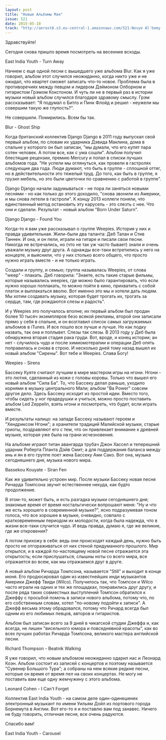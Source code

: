 ```yaml
---
layout: post
title: "Новые Альбомы Мая"
issue: 521
date: 2015-05-10
track: "http://aerost8.s3.eu-central-1.amazonaws.com/521-Novye Al'bomy Maja.mp3"
---
```


Здравствуйте!

Сегодня снова пришло время посмотреть на весенние всходы.

East India Youth - Turn Away

Начнем с еще одной песни с вышедшего уже альбома Blur. Как я уже говорил, альбом этот случился неожиданно, когда никто уже и не ожидал, что квартет сможет записать что-то новое. Проблема была в противоречиях между певцом и лидером Дэймоном Олборном и гитаристом Грэмом Кокстоном. И чуть ли не в первый раз в истории музыки новый альбом случился благодаря здравому смыслу. Грэм рассказывает: "Я подумал о Битлз и Пинк Флойд и решил - неужели мы совершим такую же глупость?".

Не совершили. Помирились. Всем бы так.

Blur - Ghost Ship

Когда британский коллектив Django Django в 2011 году выпускал свой первый альбом, по словам их ударника Дэвида Маклина, дома в спальне у которого он был записан, "мы думали, что его купят пара сотен человек. А потом все, как с ума сошли". Альбом получил блестящие рецензии, премию Mercury и попал в списки лучших альбомов года. "Не успели мы оглянуться, как провели в гастролях следующие два года. Люди думают, что быть в группе - сплошной оттяг, но в действительности это тяжелый труд. До того, как быть в группе, я грузил мебель, но это были цветочки по сравнению с работой в группе".

Django Django начали задумываться - не пора ли заняться новыми песнями - но как только до этого доходило, "снова звонили из Америки, и мы снова летели в гастроли". К концу 2013 коллеги поняли, что единственный метод остановить эту карусель - это слезть с нее. Что они и сделали. Результат - новый альбом "Born Under Saturn".

Django Django - Found You

Когда-то я вам уже рассказывал о группе Weepies. История у них и правда удивительная. Жили-были два таланта: Деб Талан и Стив Таннен. И она, и он пели, играли на гитаре и писали свои песни. Никогда не встречались, но (что не так уж часто бывает) знали и очень уважали музыку друг друга. А однажды все-таки встретились у него на концерте, и выяснили, что у них столько всего общего, что просто нужно играть вместе - и не только играть.

Создали и группу, и семью; группа называлась Weepies, от слова "weep" - плакать. Деб говорила: "Знаете, есть такие старые фильмы, которые назывались weepies, где можно было гарантировать, что если нужно хорошо поплакать, то можно пойти в кино, прихватить с собой платок и выплакаться вволю. Вот именно это мы и хотели дать людям. Мы хотим создавать музыку, которая будет трогать их, трогать за сердце, там, где рождаются слезы и радость".

И у Weepies это получалось вполне; их первый альбом был продан более 10 тысяч экземпляров безо всякой рекламы, второй они записали прямо у себя в спальне, и он возглавил список самых загружаемых альбомов в iTunes. И все пошло все лучше и лучше. Но как лодку назвать, так она и поплывет. Слезы так слезы. В 2013 году у Деб была обнаружена вторая стадия рака груди. Вот, вроде, и конец истории; ан нет - случилось чудо и после химиомотерапии и операции Деб опять поправилась и снова в строю. И несколько дней тому назад вышел их новый альбом "Сирены". Вот тебе и Weepies. Слава Богу!

Weepies - Sirens

Бассеку Куяте считают лучшим в мире мастером игры на нгони. Нгони - это лютня, сделанный из кожи с головы коровы. Только что вышел его новый альбом "Сила Ба". То, что Бассеку делал раньше, уходило корнями в музыку центрального Мали; альбом "Ba Power" совсем другое дело. Здесь Бассеку исходит из простой идеи. Вместо того, чтобы сидеть у ног прадедушки и учиться, можно просто поставить альбом Led Zeppelin, взять нгони и посмотреть, что будет, если играть вместе.

И результаты налицо: на западе Бассеку называют героем и "Хендриксом Нгони"; а хранители традиций Малийской музыки, старые гриоты, поздравляют его с тем, что он привлекает внимание к древней музыке, которая уже была на грани исчезновения.

На альбоме играют титан авангарда трубач Джон Хассел и теперешний ударник Роберта Планта Дэйв Смит; а для поддержания баланса между инь и ян в его группе поет жена Бассеку Ами Сако. Вот она, музыка сегодняшнего дня, музыка нового мира.

Bassekou Kouyate - Siran Fen

Как же удивительно устроен мир. После музыки Бассеку новая песня Ричарда Томпсона звучит естественнее некуда, как будто продолжение.

В этом-то, может быть, и есть разгадка музыки сегодняшнего дня; знакомые время от время ностальгически вопрошают меня: "Ну и что же есть хорошего в современной музыке?", ясно подразумевая тоном голоса, что все хорошее в музыке, очевидно, совпало с кратковременным периодом их молодости, когда была надежда, что в жизни все-таки случится чудо. И ведь правда, думаю я, где же великие, где же откровения?

А потом прихожу в себя: ведь они происходят каждый день, нужно быть просто не отгораживаться от них стеной придуманного прошлого. Мир открылся, и в каждой по-настоящему новой песне отражается эта открытость; если прислушаться, слышны ноты со всего мира, все отражается во всем, как мы отражаемся друг в друге.

А новый альбом Ричарда Томпсона, называется "Still" и выходит в конце июня. Его продюсировал один из известнейших инди музыкантов Америки Джефф Твиди (Wilco). Получилось так, что Томпсон и Wilco часто играли на одних и тех же площадках, понравились друг другу, и после ряда таких совместных выступлений Томпсон обратился к Джеффу с просьбой помочь в записи нового альбома, потому что, по его собственным словам, хотел "по-новому подойти к записи". А Джефф весьма этому обрадовался, потому что Ричард всегда был одним из его любимых певцов, авторов и гитаристов.

Альбом был записан всего за 9 дней в чикагской студии Джеффа и, как всегда, не лишен "висельного юмора и повседневной красоты", как во всех лучших работах Ричарда Томпсона, великого мастера английской песни.

Richard Thompson - Beatnik Walking

Я уже говорил, что новым альбомом неожиданно одарил нас и Леонард Коэн. Альбом состоит из записей с концертов и поэтому называется "Сувенир Большого Тура"; а собраны на нем всякие редкие песни, которые он время от время пел на своих концертах. Не могу не поставить вам еще одну жемчужину с этого альбома.

Leonard Cohen - I Can't Forget

Коллектив East India Youth - на самом деле один-одинешенек электронный музыкант по имени Уильям Дойл из портового города Борнемута в Англии. Вот его-то я и поставлю вам под занавес. Ничего не буду говорить, отличная песня, все очень радуются.

Спасибо вам!

East India Youth - Carousel

